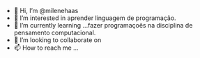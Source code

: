 - 👋 Hi, I’m @milenehaas
- 👀 I’m interested in aprender linguagem de programação.
- 🌱 I’m currently learning ...fazer programaçoẽs na disciplina de pensamento computacional.
- 💞️ I’m looking to collaborate on 
- 📫 How to reach me ...

<!---
milenehaas/milenehaas is a ✨ special ✨ repository because its `README.md` (this file) appears on your GitHub profile.
You can click the Preview link to take a look at your changes.
--->
